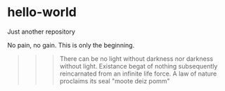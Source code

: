 # hello-world
Just another repository

No pain, no gain.
This is only the beginning.

>>>There can be no light without darkness nor darkness without light.
>>>Existance begat of nothing subsequently reincarnated from an infinite life force.
>>>A law of nature proclaims its seal "moote deiz pomm"
